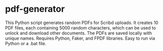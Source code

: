 # pdf-generator
This Python script generates random PDFs for Scribd uploads. It creates 10 PDF files, each containing 5000 random characters, which can be used to unlock and download other documents. The PDFs are saved locally with unique names. Requires Python, Faker, and FPDF libraries. Easy to run via Python or a .bat file.
